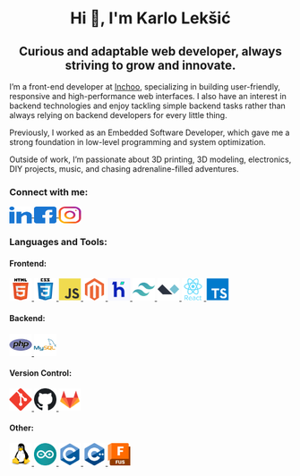 <h1 align="center">Hi 👋, I'm Karlo Lekšić</h1>
<h2 align="center">Curious and adaptable web developer, always striving to grow and innovate.</h2>
<p>
    I’m a front-end developer at <a href="https://inchoo.net/" target="blank">Inchoo</a>, specializing in building user-friendly, responsive and high-performance web interfaces. I also have an interest in backend technologies and enjoy tackling simple backend tasks rather than always relying on backend developers for every little thing.
</p>
<p>
    Previously, I worked as an Embedded Software Developer, which gave me a strong foundation in low-level programming and system optimization.
</p>
<p>
    Outside of work, I’m passionate about 3D printing, 3D modeling, electronics, DIY projects, music, and chasing adrenaline-filled adventures.
</p>

<h3 align="left">Connect with me:</h3>
<p align="left">
    <a href="https://linkedin.com/in/karlo-lekšić-86256525a" target="blank">
        <img align="center"
             src="./icons/socials/linked-in-icon.svg"
             alt="Karlo Leksic LinkedIn" height="30"
             width="40"/>
    </a>
    <a href="https://web.facebook.com/karlo.leksic/" target="blank">
        <img align="center"
             src="./icons/socials/facebook-icon.svg"
             alt="Karlo Leksic Facebook" height="30"
             width="40"/>
    </a>
    <a href="https://www.instagram.com/karlito0501/" target="blank">
        <img align="center"
             src="/icons/socials/instagram-icon.svg"
             alt="Karlo Leksic Instagram" height="30"
             width="40"/>
    </a>
</p>

<h3 align="left">Languages and Tools:</h3>

<h4 align="left">Frontend:</h4>
<p align="left">
    <a href="https://www.w3.org/html/" target="_blank" rel="noreferrer">
        <img src="/icons/languages-and-tools/html5-icon.svg" alt="html5" width="40" height="40"/>
    </a>
    <a href="https://www.w3schools.com/css/" target="_blank" rel="noreferrer">
        <img src="/icons/languages-and-tools/css3-icon.svg" alt="css3" width="40" height="40"/>
    </a>
    <a href="https://developer.mozilla.org/en-US/docs/Web/JavaScript" target="_blank" rel="noreferrer">
        <img src="/icons/languages-and-tools/javascript-icon.svg" alt="javascript" width="40" height="40"/>
    </a>
    <a href="https://business.adobe.com/products/magento/open-source.html" target="_blank" rel="noreferrer">
        <img src="./icons/languages-and-tools/magento-2-icon.svg" alt="magento 2" width="40" height="40"/>
    </a>
    <a href="https://www.hyva.io/" target="_blank" rel="noreferrer">
        <img src="./icons/languages-and-tools/hyva-icon.svg" alt="hyva themes" width="40" height="40"/>
    </a>
    <a href="https://tailwindcss.com/" target="_blank" rel="noreferrer">
        <img src="./icons/languages-and-tools/tailwindcss-icon.svg" alt="tailwind" width="40" height="40"/>
    </a>
    <a href="https://alpinejs.dev/" target="_blank" rel="noreferrer">
        <img src="./icons/languages-and-tools/alpinejs-icon.svg" alt="Alpine" width="40" height="40"/>
    </a>
    <a href="https://reactjs.org/" target="_blank" rel="noreferrer">
        <img src="./icons/languages-and-tools/react-icon.svg" alt="react" width="40" height="40"/>
    </a>
    <a href="https://www.typescriptlang.org/" target="_blank" rel="noreferrer">
        <img src="./icons/languages-and-tools/typescript-icon.svg" alt="typescript" width="40" height="40"/>
    </a>
</p>

<h4>Backend:</h4>
<p align="left">
    <a href="https://www.php.net" target="_blank" rel="noreferrer">
        <img src="./icons/languages-and-tools/php-icon.svg" alt="php" width="40" height="40"/>
    </a>
    <a href="https://www.mysql.com/" target="_blank" rel="noreferrer">
        <img src="./icons/languages-and-tools/mysql-icon.svg" alt="mysql" width="40" height="40"/>
    </a>
</p>

<h4>Version Control:</h4>
<p align="left">
    <a href="https://git-scm.com/" target="_blank" rel="noreferrer">
        <img src="./icons/languages-and-tools/git-icon.svg" alt="git" width="40" height="40"/>
    </a>
    <a href="https://github.com/" target="_blank" rel="noreferrer">
        <img src="./icons/languages-and-tools/github-icon.svg" alt="github" width="40" height="40"/>
    </a>
    <a href="https://about.gitlab.com/" target="_blank" rel="noreferrer">
        <img src="./icons/languages-and-tools/gitlab-icon.svg" alt="gitlab" width="40" height="40"/>
    </a>
</p>

<h4>Other:</h4>
<p align="left">
    <a href="https://www.linux.org/" target="_blank" rel="noreferrer">
        <img src="./icons/languages-and-tools/linux-icon.svg" alt="linux" width="40" height="40"/>
    </a>
    <a href="https://www.arduino.cc/" target="_blank" rel="noreferrer">
        <img src="./icons/languages-and-tools/arduino-icon.svg" alt="arduino" width="40" height="40"/>
    </a>
    <a href="https://www.cprogramming.com/" target="_blank" rel="noreferrer">
        <img src="./icons/languages-and-tools/c-icon.svg" alt="c" width="40" height="40"/>
    </a>
    <a href="https://www.w3schools.com/cpp/" target="_blank" rel="noreferrer">
        <img src="./icons/languages-and-tools/cplusplus-icon.svg" alt="cplusplus" width="40" height="40"/>
    </a>
    <a href="https://www.autodesk.com/products/fusion-360/overview?term=1-YEAR&tab=subscription" target="_blank" rel="noreferrer">
        <img src="./icons/languages-and-tools/fusion360-icon.svg" alt="cplusplus" width="40" height="40"/>
    </a>


</p>
